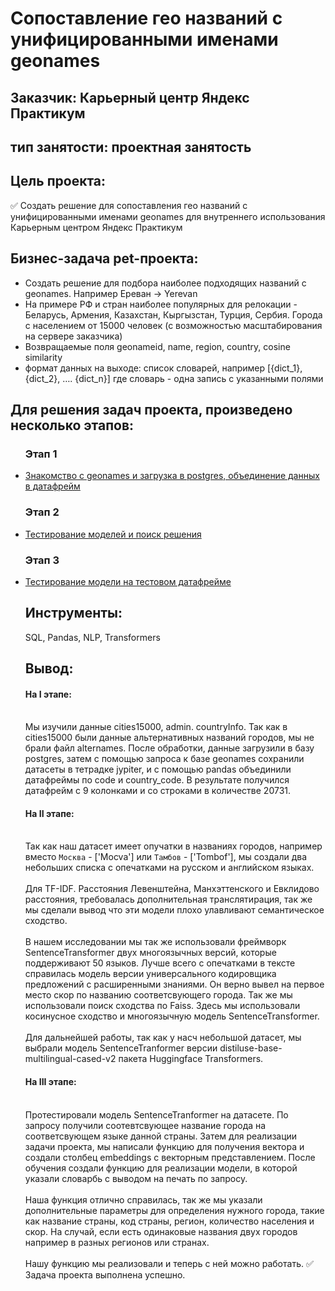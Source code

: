 # Сопоставление гео названий с унифицированными именами geonames
## Заказчик: Карьерный центр Яндекс Практикум
## тип занятости: проектная занятость

## Цель проекта:
:white_check_mark: Cоздать решение для сопоставления гео названий с унифицированными именами geonames для внутреннего использования Карьерным центром Яндекс Практикум
## Бизнес-задача pet-проекта:
- Создать решение для подбора наиболее подходящих названий с geonames. Например Ереван -> Yerevan
- На примере РФ и стран наиболее популярных для релокации - Беларусь, Армения, Казахстан, Кыргызстан, Турция, Сербия. Города с населением от 15000 человек (с возможностью масштабирования на сервере заказчика)
- Возвращаемые поля geonameid, name, region, country, cosine similarity
- формат данных на выходе: список словарей, например [{dict_1}, {dict_2}, …. {dict_n}] где словарь - одна запись с указанными полями

## Для решения задач проекта, произведено несколько этапов:
<ul><h3>Этап 1</h3>
<li><a href='https://github.com/pilgblog/project_work/blob/main/сопоставление%20гео%20названий%20с%20унифицированными%20именами%20geonames/work_postgres_geonames.ipynb'>Знакомство с geonames и загрузка в postgres, объединение данных в датафрейм</a></li>

 <h3>Этап 2</h3>
<li><a href='https://github.com/pilgblog/project_work/blob/main/сопоставление%20гео%20названий%20с%20унифицированными%20именами%20geonames/Finding_a_solution_geonames.ipynb'>Тестирование моделей и поиск решения</a></li>

<h3>Этап 3</h3>
<li><a href='https://github.com/pilgblog/project_work/blob/main/сопоставление%20гео%20названий%20с%20унифицированными%20именами%20geonames/test_my_model_geonames.ipynb'>Тестирование модели на тестовом датафрейме</a></li>

## Инструменты:
SQL, Pandas, NLP, Transformers

## Вывод:
#### На I этапе:
<br>Мы изучили данные cities15000, admin. countryInfo. Так как в cities15000 были данные альтернативных названий городов, мы не брали файл alternames. После обработки, данные загрузили в базу postgres, затем с помощью запроса к базе geonames сохранили датасеты в тетрадке jypiter, и с помощью pandas объединили датафреймы по code и country_code. В результате получился датафрейм с 9 колонками и со строками в количестве 20731.</br> 
#### На II этапе:
<br>Так как наш датасет имеет опучатки в названиях городов, например вместо `Москва` - ['Mocva'] или `Тамбов` - ['Tombof'], мы создали два небольших списка с опечатками на русском и английском языках.</br>
<br>Для TF-IDF. Расстояния Левенштейна, Манхэттенского и Евклидово расстояния, требовалась дополнительная транслятирация, так же мы сделали вывод что эти модели плохо улавливают семантическое сходство. </br>
 <br>В нашем исследовании мы так же использовали фреймворк SentenceTransformer двух многоязычных версий, которые поддерживают 50 языков. Лучше всего с опечатками в тексте справилась модель версии универсального кодировщика предложений с расширенными знаниями. Он верно вывел на первое место скор по названию соответсвующего города. 
 Так же мы использовали поиск сходства по Faiss. Здесь мы использовали косинусное сходство и многоязычную модель SentenceTransformer.</br>
 <br>Для дальнейшей работы, так как у насч небольшой датасет, мы выбрали модель SentenceTranformer версии distiluse-base-multilingual-cased-v2 пакета Huggingface Transformers.</br>
#### На III этапе:
<br>Протестировали модель SentenceTranformer на датасете. По запросу получили соотевтсвующее название города на соответсвующем языке данной страны. Затем для реализации задачи проекта, мы написали функцию для получения вектора и создали столбец embeddings с векторным представлением. После обучения создали функцию для реализации модели, в которой указали словарбь с выводом на печать по запросу.</br>
 <br>Наша функция отлично справилась, так же мы указали дополнительные параметры для определения нужного города, такие как название страны, код страны, регион, количество населения и скор. На случай, если есть одинаковые названия двух городов например в разных регионов или странах.</br>
 <br>Нашу функцию мы реализовали и теперь с ней можно работать. :white_check_mark: Задача проекта выполнена успешно.</br>

